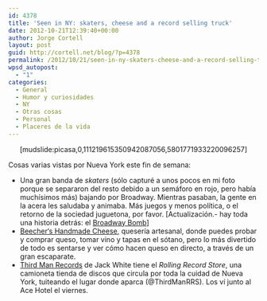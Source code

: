 ```yaml
---
id: 4378
title: 'Seen in NY: skaters, cheese and a record selling truck'
date: 2012-10-21T12:39:40+00:00
author: Jorge Cortell
layout: post
guid: http://cortell.net/blog/?p=4378
permalink: /2012/10/21/seen-in-ny-skaters-cheese-and-a-record-selling-truck/
wpsd_autopost:
  - "1"
categories:
  - General
  - Humor y curiosidades
  - NY
  - Otras cosas
  - Personal
  - Placeres de la vida
---
```

<p style="text-align: center">
  [mudslide:picasa,0,111219615350942087056,5801771933220096257]
</p>

Cosas varias vistas por Nueva York este fin de semana:

  * Una gran banda de _skaters_ (sólo capturé a unos pocos en mi foto porque se separaron del resto debido a un semáforo en rojo, pero había muchísimos más) bajando por Broadway. Mientras pasaban, la gente en la acera les saludaba y animaba. Más juegos y menos política, o el retorno de la sociedad juguetona, por favor. [Actualización.- hay toda una historia detrás: el <a title="http://observer.com/2012/10/broadway-bomb-blows-up-skaters-cred-in-court/" href="http://observer.com/2012/10/broadway-bomb-blows-up-skaters-cred-in-court/" target="_blank">Broadway Bomb</a>]
  * <a title="http://www.beechershandmadecheese.com/" href="http://www.beechershandmadecheese.com/" target="_blank">Beecher‘s Handmade Cheese</a>, quesería artesanal, donde puedes probar y comprar queso, tomar vino y tapas en el sótano, pero lo más divertido de todo es sentarse y ver cómo hacen queso en directo, a través de un gran escaparate.
  * <a title="http://thirdmanrecords.com/" href="http://thirdmanrecords.com/" target="_blank">Third Man Records</a> de Jack White tiene el _Rolling Record Store_, una camioneta tienda de discos que circula por toda la cuidad de Nueva York, tuiteando el lugar donde aparca (@ThirdManRRS). Los ví junto al Ace Hotel el viernes.